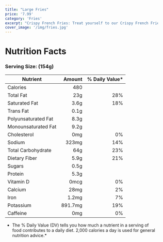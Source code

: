 ```yaml
---
title: "Large Fries"
price: '7.99'
category: 'Fries'
excerpt: "Crispy French Fries: Treat yourself to our Crispy French Fries - the perfect side dish to complement any meal. Cut from the finest potatoes and fried to a golden brown, our fries are crispy on the outside and tender on the inside."
cover_image: '/img/fries.jpg'
---
```


# Nutrition Facts

### Serving Size: (154g)

| Nutrient             | Amount   | % Daily Value* |
|----------------------|---------:|---------------:|
| Calories             | 480      |                |
| Total Fat            | 23g      | 28%            |
| Saturated Fat        | 3.6g     | 18%            |
| Trans Fat            | 0.1g     |                |
| Polyunsaturated Fat  | 8.3g     |                |
| Monounsaturated Fat  | 9.2g     |                |
| Cholesterol          | 0mg      | 0%             |
| Sodium               | 323mg    | 14%            |
| Total Carbohydrate   | 64g      | 23%            |
| Dietary Fiber        | 5.9g     | 21%            |
| Sugars               | 0.5g     |                |
| Protein              | 5.3g     |                |
| Vitamin D            | 0mcg     | 0%             |
| Calcium              | 28mg     | 2%             |
| Iron                 | 1.2mg    | 7%             |
| Potassium            | 891.7mg  | 19%            |
| Caffeine             | 0mg      | 0%             |

* The % Daily Value (DV) tells you how much a nutrient in a serving of food contributes to a daily diet. 2,000 calories a day is used for general nutrition advice.*
